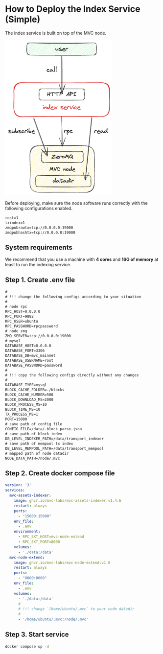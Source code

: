 # How to Deploy the Index Service (Simple)

The index service is built on top of the MVC node.

![](./1.png)

Before deploying, make sure the node software runs correctly with the following configurations enabled.

```dotenv
rest=1
txindex=1
zmqpubrawtx=tcp://0.0.0.0:19000
zmqpubhashtx=tcp://0.0.0.0:19000
```

## System requirements

We recommend that you use a machine with **4 cores** and **16G of memory** at least to run the indexing service.

## Step 1. Create .env file

```dotenv
#
# !!! change the following configs according to your situation
#
# node rpc
RPC_HOST=0.0.0.0
RPC_PORT=9882
RPC_USER=ubuntu
RPC_PASSWORD=rpcpassword
# node zmq
ZMQ_SERVER=tcp://0.0.0.0:19000
# mysql
DATABASE_HOST=0.0.0.0
DATABASE_PORT=3306
DATABASE_DB=mvc_mainnet
DATABASE_USERNAME=root
DATABASE_PASSWORD=password
#
# !!! copy the following configs directly without any changes
#
DATABASE_TYPE=mysql
BLOCK_CACHE_FOLDER=./blocks
BLOCK_CACHE_NUMBER=500
BLOCK_DOWNLOAD_MS=2000
BLOCK_PROCESS_MS=10
BLOCK_TIME_MS=10
TX_PROCESS_MS=1
PORT=15000
# save path of config file
CONFIG_FILE=/data/.block_parse.json
# save path of block index
DB_LEVEL_INDEXER_PATH=/data/transport_indexer
# save path of mempool tx index
DB_LEVEL_MEMPOOL_PATH=/data/transport_mempool
# mapped path of node datadir
NODE_DATA_PATH=/node/.mvc
```

## Step 2. Create docker compose file

```yaml
version: '3'
services:
  mvc-assets-indexer:
    image: ghcr.io/mvc-labs/mvc-assets-indexer:v1.4.6
    restart: always
    ports:
      - "15000:15000"
    env_file:
      - .env
    environment:
      - RPC_EXT_HOST=mvc-node-extend
      - RPC_EXT_PORT=8000
    volumes:
      - './data:/data'
  mvc-node-extend:
    image: ghcr.io/mvc-labs/mvc-node-extend:v1.0
    restart: always
    ports:
      - "8000:8000"
    env_file:
      - .env
    volumes:
      - './data:/data'
      #
      # !!! change `/home/ubuntu/.mvc` to your node datadir
      #
      - '/home/ubuntu/.mvc:/node/.mvc'
```

## Step 3. Start service

```bash
docker compose up -d
```
